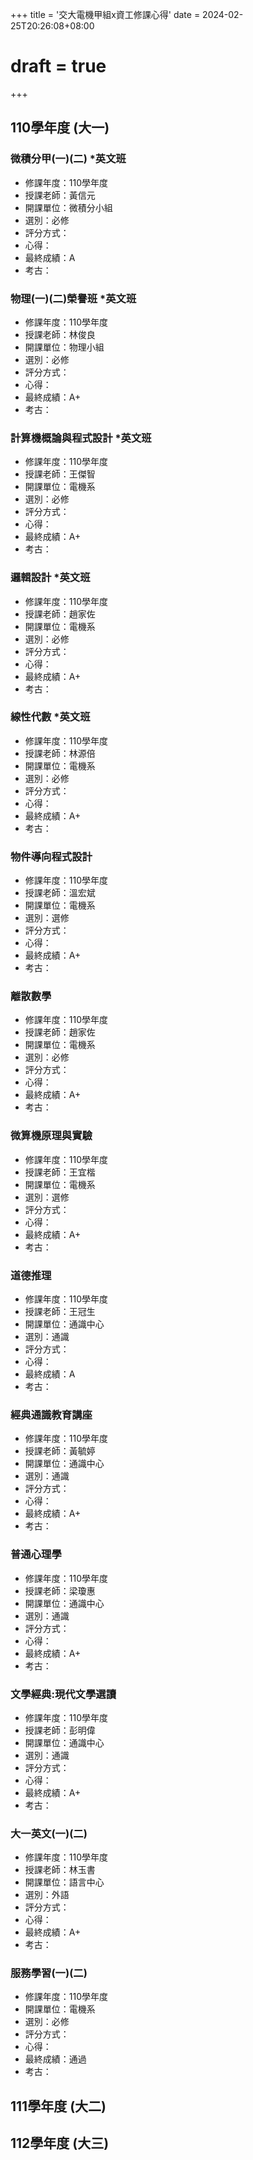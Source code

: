 +++
title = '交大電機甲組x資工修課心得'
date = 2024-02-25T20:26:08+08:00
# draft = true
+++

## 110學年度 (大一)

### 微積分甲(一)(二) *英文班
- 修課年度：110學年度
- 授課老師：黃信元
- 開課單位：微積分小組
- 選別：必修
- 評分方式：
- 心得：
- 最終成績：A
- 考古：

### 物理(一)(二)榮譽班 *英文班
- 修課年度：110學年度
- 授課老師：林俊良
- 開課單位：物理小組
- 選別：必修
- 評分方式：
- 心得：
- 最終成績：A+
- 考古：

### 計算機概論與程式設計 *英文班
- 修課年度：110學年度
- 授課老師：王傑智
- 開課單位：電機系
- 選別：必修
- 評分方式：
- 心得：
- 最終成績：A+
- 考古：

### 邏輯設計 *英文班
- 修課年度：110學年度
- 授課老師：趙家佐
- 開課單位：電機系
- 選別：必修
- 評分方式：
- 心得：
- 最終成績：A+
- 考古：

### 線性代數 *英文班
- 修課年度：110學年度
- 授課老師：林源倍
- 開課單位：電機系
- 選別：必修
- 評分方式：
- 心得：
- 最終成績：A+
- 考古：


### 物件導向程式設計
- 修課年度：110學年度
- 授課老師：溫宏斌
- 開課單位：電機系
- 選別：選修
- 評分方式：
- 心得：
- 最終成績：A+
- 考古：

### 離散數學
- 修課年度：110學年度
- 授課老師：趙家佐
- 開課單位：電機系
- 選別：必修
- 評分方式：
- 心得：
- 最終成績：A+
- 考古：

### 微算機原理與實驗
- 修課年度：110學年度
- 授課老師：王宜楷
- 開課單位：電機系
- 選別：選修
- 評分方式：
- 心得：
- 最終成績：A+
- 考古：

### 道德推理
- 修課年度：110學年度
- 授課老師：王冠生
- 開課單位：通識中心
- 選別：通識
- 評分方式：
- 心得：
- 最終成績：A
- 考古：

### 經典通識教育講座
- 修課年度：110學年度
- 授課老師：黃毓婷
- 開課單位：通識中心
- 選別：通識
- 評分方式：
- 心得：
- 最終成績：A+
- 考古：

### 普通心理學
- 修課年度：110學年度
- 授課老師：梁瓊惠
- 開課單位：通識中心
- 選別：通識
- 評分方式：
- 心得：
- 最終成績：A+
- 考古：

### 文學經典:現代文學選讀
- 修課年度：110學年度
- 授課老師：彭明偉
- 開課單位：通識中心
- 選別：通識
- 評分方式：
- 心得：
- 最終成績：A+
- 考古：

### 大一英文(一)(二)
- 修課年度：110學年度
- 授課老師：林玉書
- 開課單位：語言中心
- 選別：外語
- 評分方式：
- 心得：
- 最終成績：A+
- 考古：

### 服務學習(一)(二)
- 修課年度：110學年度
- 開課單位：電機系
- 選別：必修
- 評分方式：
- 心得：
- 最終成績：通過
- 考古：

## 111學年度 (大二)

## 112學年度 (大三)
